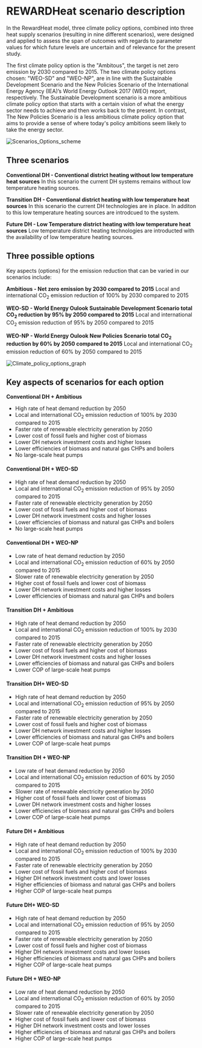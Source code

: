 # REWARDHeat scenario description

In the RewardHeat model, three climate policy options, combined into three heat supply scenarios (resulting in nine different scenarios), were designed and applied to assess the span of outcomes with regards to parameter values for which future levels are uncertain and of relevance for the present study.

The first climate policy option is the "Ambitous", the target is net zero emission by 2030 compared to 2015. The two climate policy options chosen: "WEO-SD" and "WEO-NP", are in line with the Sustainable Development Scenario and the New Policies Scenario of the International Energy Agency (IEA)’s World Energy Outlook 2017 (WEO) report, respectively. The Sustainable Development scenario is a more ambitious climate policy option that starts with a certain vision of what the energy sector needs to achieve and then works back to the present. In contrast, The New Policies Scenario is a less ambitious climate policy option that aims to provide a sense of where today's policy ambitions seem likely to take the energy sector.
 
![Scenarios_Options_scheme](./images/Scenarios_Options_scheme.png)

## Three scenarios

**Conventional DH - Conventional district heating without low temperature heat sources** In this scenario the current DH systems remains without low temperature heating sources.

**Transition DH - Conventional district heating with low temperature heat sources** In this scenario the current DH technologies are in place. In additon to this low temperature heating sources are introdcued to the system. 

**Future DH - Low Temperature district heating with low temperature heat sources** Low temperature district heating technologies are introducted with the availability of low temperature heating sources.

## Three possible options

Key aspects (options) for the emission reduction that can be varied in our scenarios include: 

**Ambitious - Net zero emission by 2030 compared to 2015** Local and international CO<sub>2</sub> emission reduction of 100% by 2030 compared to 2015

**WEO-SD - World Energy Oulook Sustainable Development Scenario total CO<sub>2</sub> reduction by 95% by 2050 compared to 2015** Local and international CO<sub>2</sub> emission reduction of 95% by 2050 compared to 2015

**WEO-NP - World Energy Oulook New Policies Scenario total CO<sub>2</sub> reduction by 60% by 2050 compared to 2015** Local and international CO<sub>2</sub> emission reduction of 60% by 2050 compared to 2015

![Climate_policy_options_graph](./images/Climate_policy_options_graph.png)

## Key aspects of scenarios for each option

**Conventional DH + Ambitious**
 - High rate of heat demand reduction by 2050
 - Local and international CO<sub>2</sub> emission reduction of 100% by 2030 compared to 2015
 - Faster rate of renewable electricity generation by 2050
 - Lower cost of fossil fuels and higher cost of biomass
 - Lower DH network investment costs and higher losses
 - Lower efficiencies of biomass and natural gas CHPs and boilers
 - No large-scale heat pumps

#### Conventional DH + WEO-SD
 - High rate of heat demand reduction by 2050
 - Local and international CO<sub>2</sub> emission reduction of 95% by 2050 compared to 2015
 - Faster rate of renewable electricity generation by 2050
 - Lower cost of fossil fuels and higher cost of biomass
 - Lower DH network investment costs and higher losses
 - Lower efficiencies of biomass and natural gas CHPs and boilers
 - No large-scale heat pumps 

#### Conventional DH + WEO-NP 
 - Low rate of heat demand reduction by 2050
 - Local and international CO<sub>2</sub> emission reduction of 60% by 2050 compared to 2015
 - Slower rate of renewable electricity generation by 2050
 - Higher cost of fossil fuels and lower cost of biomass
 - Lower DH network investment costs and higher losses
 - Lower efficiencies of biomass and natural gas CHPs and boilers

#### Transition DH + Ambitious
 - High rate of heat demand reduction by 2050
 - Local and international CO<sub>2</sub> emission reduction of 100% by 2030 compared to 2015
 - Faster rate of renewable electricity generation by 2050
 - Lower cost of fossil fuels and higher cost of biomass
 - Lower DH network investment costs and higher losses
 - Lower efficiencies of biomass and natural gas CHPs and boilers
 - Lower COP of large-scale heat pumps

#### Transition DH+ WEO-SD
 - High rate of heat demand reduction by 2050
 - Local and international CO<sub>2</sub> emission reduction of 95% by 2050 compared to 2015
 - Faster rate of renewable electricity generation by 2050
 - Lower cost of fossil fuels and higher cost of biomass
 - Lower DH network investment costs and higher losses
 - Lower efficiencies of biomass and natural gas CHPs and boilers
 - Lower COP of large-scale heat pumps

#### Transition DH + WEO-NP
 - Low rate of heat demand reduction by 2050
 - Local and international CO<sub>2</sub> emission reduction of 60% by 2050 compared to 2015
 - Slower rate of renewable electricity generation by 2050
 - Higher cost of fossil fuels and lower cost of biomass
 - Lower DH network investment costs and higher losses
 - Lower efficiencies of biomass and natural gas CHPs and boilers 
 - Lower COP of large-scale heat pumps

#### Future DH + Ambitious
 - High rate of heat demand reduction by 2050
 - Local and international CO<sub>2</sub> emission reduction of 100% by 2030 compared to 2015
 - Faster rate of renewable electricity generation by 2050
 - Lower cost of fossil fuels and higher cost of biomass
 - Higher DH network investment costs and lower losses 
 - Higher efficiencies of biomass and natural gas CHPs and boilers 
 - Higher COP of large-scale heat pumps 

#### Future DH+ WEO-SD
 - High rate of heat demand reduction by 2050
 - Local and international CO<sub>2</sub> emission reduction of 95% by 2050 compared to 2015
 - Faster rate of renewable electricity generation by 2050
 - Lower cost of fossil fuels and higher cost of biomass
 - Higher DH network investment costs and lower losses 
 - Higher efficiencies of biomass and natural gas CHPs and boilers 
 - Higher COP of large-scale heat pumps

#### Future DH + WEO-NP
 - Low rate of heat demand reduction by 2050
 - Local and international CO<sub>2</sub> emission reduction of 60% by 2050 compared to 2015
 - Slower rate of renewable electricity generation by 2050
 - Higher cost of fossil fuels and lower cost of biomass
 - Higher DH network investment costs and lower losses
 - Higher efficiencies of biomass and natural gas CHPs and boilers
 - Higher COP of large-scale heat pumps


